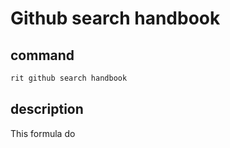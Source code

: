 # Github search handbook

## command

```bash
rit github search handbook
```

## description

This formula do
